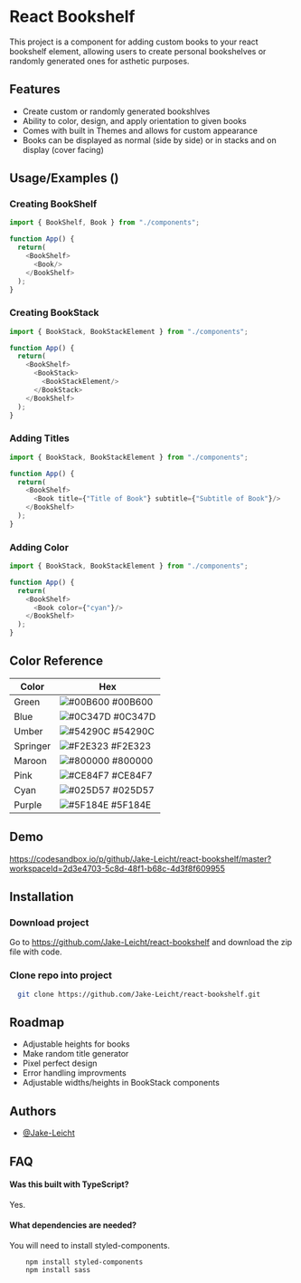 
# React Bookshelf

This project is a component for adding custom books to your react bookshelf element, allowing users to create personal bookshelves or randomly generated ones for asthetic purposes.


## Features

- Create custom or randomly generated bookshlves
- Ability to color, design, and apply orientation to given books
- Comes with built in Themes and allows for custom appearance
- Books can be displayed as normal (side by side) or in stacks and on display (cover facing)


## Usage/Examples ()
### Creating BookShelf

```javascript
import { BookShelf, Book } from "./components";

function App() {
  return(
    <BookShelf>
      <Book/>
    </BookShelf>
  );
}
```

### Creating BookStack

```javascript
import { BookStack, BookStackElement } from "./components";

function App() {
  return(
    <BookShelf>
      <BookStack>
        <BookStackElement/>
      </BookStack>
    </BookShelf>
  );
}
```

### Adding Titles

```javascript
import { BookStack, BookStackElement } from "./components";

function App() {
  return(
    <BookShelf>
      <Book title={"Title of Book"} subtitle={"Subtitle of Book"}/>
    </BookShelf>
  );
}
```


### Adding Color

```javascript
import { BookStack, BookStackElement } from "./components";

function App() {
  return(
    <BookShelf>
      <Book color={"cyan"}/>
    </BookShelf>
  );
}
```
## Color Reference

| Color             | Hex                                                                |
| ----------------- | ------------------------------------------------------------------ |
| Green | ![#00B600](https://via.placeholder.com/10/00b600?text=+) #00B600 |
| Blue | ![#0C347D](https://via.placeholder.com/10/0C347D?text=+) #0C347D |
| Umber | ![#54290C](https://via.placeholder.com/10/54290C?text=+) #54290C |
| Springer | ![#F2E323](https://via.placeholder.com/10/F2E323?text=+) #F2E323 |
| Maroon | ![#800000](https://via.placeholder.com/10/800000?text=+) #800000 |
| Pink | ![#CE84F7](https://via.placeholder.com/10/CE84F7?text=+) #CE84F7|
| Cyan | ![#025D57](https://via.placeholder.com/10/025D57?text=+) #025D57 |
| Purple | ![#5F184E](https://via.placeholder.com/10/5F184E?text=+) #5F184E |


## Demo

https://codesandbox.io/p/github/Jake-Leicht/react-bookshelf/master?workspaceId=2d3e4703-5c8d-48f1-b68c-4d3f8f609955


## Installation

### Download project

Go to https://github.com/Jake-Leicht/react-bookshelf and download the zip file with code.

### Clone repo into project

```bash
  git clone https://github.com/Jake-Leicht/react-bookshelf.git
```
    
## Roadmap
- Adjustable heights for books
- Make random title generator
- Pixel perfect design
- Error handling improvments
- Adjustable widths/heights in BookStack components


## Authors

- [@Jake-Leicht](https://github.com/Jake-Leicht)


## FAQ


#### Was this built with TypeScript?

Yes.

#### What dependencies are needed?

You will need to install styled-components.

```
    npm install styled-components
    npm install sass
```

